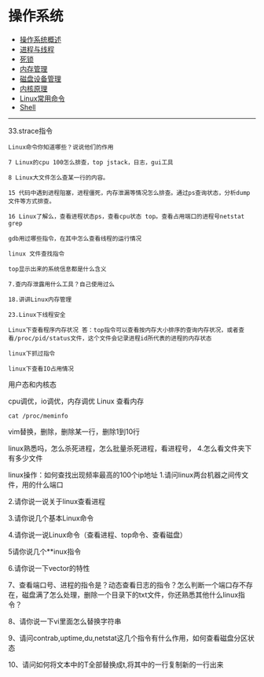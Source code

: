 # 操作系统

- [操作系统概述](https://github.com/ChuangLiu727/GetJob/tree/master/操作系统/操作系统概述.md)
- [进程与线程](https://github.com/ChuangLiu727/GetJob/tree/master/操作系统/进程与线程.md)
- [死锁](https://github.com/ChuangLiu727/GetJob/tree/master/操作系统/死锁.md)
- [内存管理](https://github.com/ChuangLiu727/GetJob/tree/master/操作系统/内存管理.md)
- [磁盘设备管理](https://github.com/ChuangLiu727/GetJob/tree/master/操作系统/磁盘设备管理.md)
- [内核原理](https://github.com/ChuangLiu727/GetJob/tree/master/操作系统/内核原理.md)
- [Linux常用命令](https://github.com/ChuangLiu727/GetJob/tree/master/操作系统/Linux常用命令.md)
- [Shell](https://github.com/ChuangLiu727/GetJob/tree/master/操作系统/Shell.md)

---

 33.strace指令

    Linux命令你知道哪些？说说他们的作用

    7 Linux的cpu 100怎么排查，top jstack，日志，gui工具

    8 Linux大文件怎么查某一行的内容。

    15 代码中遇到进程阻塞，进程僵死，内存泄漏等情况怎么排查。通过ps查询状态，分析dump文件等方式排查。

    16 Linux了解么，查看进程状态ps，查看cpu状态 top。查看占用端口的进程号netstat grep

    gdb用过哪些指令，在其中怎么查看线程的运行情况

    linux 文件查找指令

    top显示出来的系统信息都是什么含义

    7.查内存泄露用什么工具？自己使用过么

    18.讲讲Linux内存管理

    23.Linux下线程安全

    Linux下查看程序内存状况 答：top指令可以查看按内存大小排序的查询内存状况，或者查看/proc/pid/status文件，这个文件会记录进程id所代表的进程的内存状态

    linux下抓过指令

    linux下查看IO占用情况

用户态和内核态

cpu调优，io调优，内存调优
Linux 查看内存

    cat /proc/meminfo

vim替换，删除，删除某一行，删除1到10行

linux熟悉吗，怎么杀死进程，怎么批量杀死进程，看进程号， 4.怎么看文件夹下有多少文件

linux操作：如何查找出现频率最高的100个ip地址 1.请问linux两台机器之间传文件，用的什么端口

2.请你说一说关于linux查看进程

3.请你说几个基本Linux命令

4.请你说一说Linux命令（查看进程、top命令、查看磁盘）

5请你说几个**inux指令

6.请你说一下vector的特性

7、查看端口号、进程的指令是？动态查看日志的指令？怎么判断一个端口存不存在，磁盘满了怎么处理，删除一个目录下的txt文件，你还熟悉其他什么linux指令？

8、请你说一下vi里面怎么替换字符串

9、请问contrab,uptime,du,netstat这几个指令有什么作用，如何查看磁盘分区状态

10、请问如何将文本中的T全部替换成t,将其中的一行复制新的一行出来